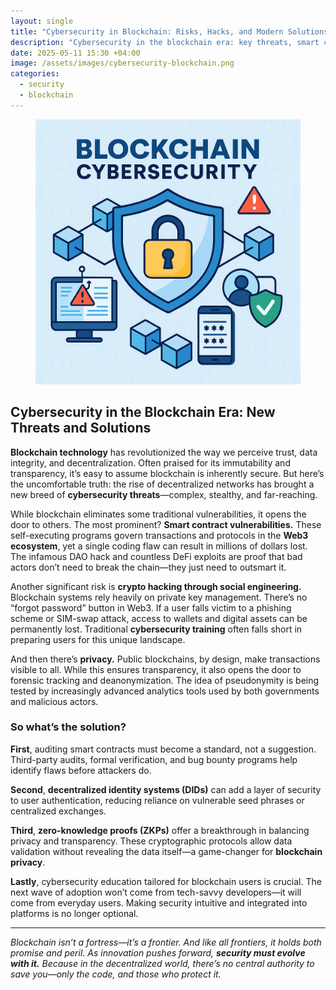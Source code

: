 ```yaml
---
layout: single
title: "Cybersecurity in Blockchain: Risks, Hacks, and Modern Solutions"
description: "Cybersecurity in the blockchain era: key threats, smart contract flaws, and tools like DIDs and ZKPs that protect digital assets."
date: 2025-05-11 15:30 +04:00
image: /assets/images/cybersecurity-blockchain.png
categories:
  - security
  - blockchain
---
```


<figure style="text-align: center;">
  <img src="/assets/images/cybersecurity-blockchain.png" alt="Cybersecurity in the Blockchain Era: New Threats and Solutions" width="1024" style="max-width:100%; height:auto;" />
</figure>

<h2>Cybersecurity in the Blockchain Era: New Threats and Solutions</h2>

<p><strong>Blockchain technology</strong> has revolutionized the way we perceive trust, data integrity, and decentralization. Often praised for its immutability and transparency, it’s easy to assume blockchain is inherently secure. But here’s the uncomfortable truth: the rise of decentralized networks has brought a new breed of <strong>cybersecurity threats</strong>—complex, stealthy, and far-reaching.</p>

<p>While blockchain eliminates some traditional vulnerabilities, it opens the door to others. The most prominent? <strong>Smart contract vulnerabilities.</strong> These self-executing programs govern transactions and protocols in the <strong>Web3 ecosystem</strong>, yet a single coding flaw can result in millions of dollars lost. The infamous DAO hack and countless DeFi exploits are proof that bad actors don’t need to break the chain—they just need to outsmart it.</p>

<p>Another significant risk is <strong>crypto hacking through social engineering.</strong> Blockchain systems rely heavily on private key management. There’s no “forgot password” button in Web3. If a user falls victim to a phishing scheme or SIM-swap attack, access to wallets and digital assets can be permanently lost. Traditional <strong>cybersecurity training</strong> often falls short in preparing users for this unique landscape.</p>

<p>And then there’s <strong>privacy.</strong> Public blockchains, by design, make transactions visible to all. While this ensures transparency, it also opens the door to forensic tracking and deanonymization. The idea of pseudonymity is being tested by increasingly advanced analytics tools used by both governments and malicious actors.</p>

<h3>So what’s the solution?</h3>

<p><strong>First</strong>, auditing smart contracts must become a standard, not a suggestion. Third-party audits, formal verification, and bug bounty programs help identify flaws before attackers do.</p>

<p><strong>Second</strong>, <strong>decentralized identity systems (DIDs)</strong> can add a layer of security to user authentication, reducing reliance on vulnerable seed phrases or centralized exchanges.</p>

<p><strong>Third</strong>, <strong>zero-knowledge proofs (ZKPs)</strong> offer a breakthrough in balancing privacy and transparency. These cryptographic protocols allow data validation without revealing the data itself—a game-changer for <strong>blockchain privacy</strong>.</p>

<p><strong>Lastly</strong>, cybersecurity education tailored for blockchain users is crucial. The next wave of adoption won’t come from tech-savvy developers—it will come from everyday users. Making security intuitive and integrated into platforms is no longer optional.</p>

<hr />

<p><em>Blockchain isn’t a fortress—it’s a frontier. And like all frontiers, it holds both promise and peril. As innovation pushes forward, <strong>security must evolve with it.</strong> Because in the decentralized world, there’s no central authority to save you—only the code, and those who protect it.</em></p>
